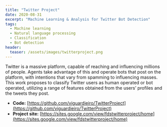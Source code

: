 ```yaml
---
title: "Twitter Project"
date: 2020-08-31
excerpt: "Machine Learning & Analysis for Twitter Bot Detection"
tags:
  - Machine learning
  - Natural language processing
  - Classification
  - Bot detection
header:
  teaser: /assets/images/twitterproject.png
---
```


Twitter is a massive platform, capable of reaching and influencing millions of people. Agents take advantage of this and operate bots that post on the platform, with intentions that vary from spamming to influencing masses. This work proposes to classify Twitter users as human operated or bot operated, utilizing a range of features obtained from the users’ profiles and the tweets they post.

- **Code:** [https://github.com/viguardieiro/TwitterProject](https://github.com/viguardieiro/TwitterProject)
- **Project site:** [https://sites.google.com/view/fdstwitterproject/home](https://sites.google.com/view/fdstwitterproject/home)

